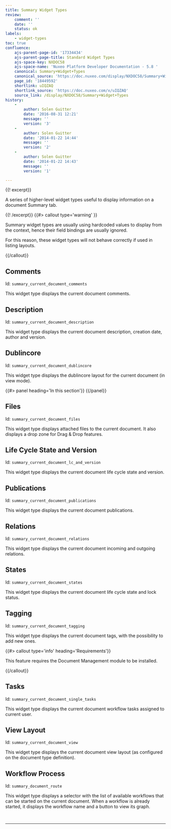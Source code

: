 ```yaml
---
title: Summary Widget Types
review:
    comment: ''
    date: ''
    status: ok
labels:
    - widget-types
toc: true
confluence:
    ajs-parent-page-id: '17334434'
    ajs-parent-page-title: Standard Widget Types
    ajs-space-key: NXDOC58
    ajs-space-name: 'Nuxeo Platform Developer Documentation - 5.8 '
    canonical: Summary+Widget+Types
    canonical_source: 'https://doc.nuxeo.com/display/NXDOC58/Summary+Widget+Types'
    page_id: '18449592'
    shortlink: uIQZAQ
    shortlink_source: 'https://doc.nuxeo.com/x/uIQZAQ'
    source_link: /display/NXDOC58/Summary+Widget+Types
history:
    - 
        author: Solen Guitter
        date: '2016-08-31 12:21'
        message: ''
        version: '3'
    - 
        author: Solen Guitter
        date: '2014-01-22 14:44'
        message: ''
        version: '2'
    - 
        author: Solen Guitter
        date: '2014-01-22 14:43'
        message: ''
        version: '1'

---
```

<div class="row"><div class="column medium-8">{{! excerpt}}

A series of higher-level widget types useful to display information on a document Summary tab.

{{! /excerpt}} {{#> callout type='warning' }}

Summary widget types are usually using hardcoded values to display from the context, hence their field bindings are usually ignored.

For this reason, these widget types will not behave correctly if used in listing layouts.

{{/callout}}

## Comments

Id: `summary_current_document_comments`

This widget type displays the current document comments.

## Description

Id: `summary_current_document_description`

This widget type displays the current document description, creation date, author and version.

## Dublincore

Id: `summary_current_document_dublincore`

This widget type displays the dublincore layout for the current document (in view mode).

</div><div class="column medium-4">{{#> panel heading='In this section'}} {{/panel}}</div></div>

## Files

Id: `summary_current_document_files`

This widget type displays attached files to the current document. It also displays a drop zone for Drag & Drop features.

## Life Cycle State and Version

Id: `summary_current_document_lc_and_version`

This widget type displays the current document life cycle state and version.

## Publications

Id: `summary_current_document_publications`

This widget type displays the current document publications.

## Relations

Id: `summary_current_document_relations`

This widget type displays the current document incoming and outgoing relations.

## States

Id: `summary_current_document_states`

This widget type displays the current document life cycle state and lock status.

## Tagging

Id: `summary_current_document_tagging`

This widget type displays the current document tags, with the possibility to add new ones.

{{#> callout type='info' heading='Requirements'}}

This feature requires the Document Management module to be installed.

{{/callout}}

## Tasks

Id: `summary_current_document_single_tasks`

This widget type displays the current document workflow tasks assigned to current user.

## View Layout

Id: `summary_current_document_view`

This widget type displays the current document view layout (as configured on the document type definition).

## Workflow Process

Id: `summary_document_route`

This widget type displays a selector with the list of available workflows that can be started on the current document. When a workflow is already started, it displays the workflow name and a button to view its graph.

&nbsp;

* * *